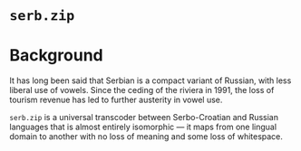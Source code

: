 `serb.zip`
===

# Background
It has long been said that Serbian is a compact variant of Russian, with less liberal use of vowels. Since the ceding of the riviera in 1991, the loss of tourism revenue has led to further austerity in vowel use.

`serb.zip` is a universal transcoder between Serbo-Croatian and Russian languages that is almost entirely isomorphic — it maps from one lingual domain to another with no loss of meaning and some loss of whitespace.
